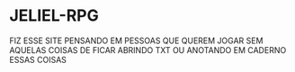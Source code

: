 # JELIEL-RPG
FIZ ESSE SITE PENSANDO EM PESSOAS QUE QUEREM JOGAR SEM AQUELAS COISAS DE FICAR ABRINDO TXT OU ANOTANDO EM CADERNO ESSAS COISAS
